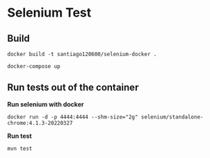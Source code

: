 #	Selenium Test

## Build
`docker build -t santiago120600/selenium-docker .`

`docker-compose up`

## Run tests out of the container
**Run selenium with docker**

`docker run -d -p 4444:4444 --shm-size="2g" selenium/standalone-chrome:4.1.3-20220327`

**Run test**

`mvn test`